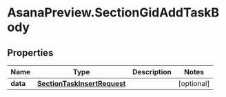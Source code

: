 # AsanaPreview.SectionGidAddTaskBody

## Properties
Name | Type | Description | Notes
------------ | ------------- | ------------- | -------------
**data** | [**SectionTaskInsertRequest**](SectionTaskInsertRequest.md) |  | [optional] 
